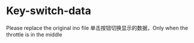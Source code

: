 # Key-switch-data
Please replace the original ino file
单击按钮切换显示的数据，Only when the throttle is in the middle
